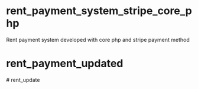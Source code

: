 # rent_payment_system_stripe_core_php
Rent payment system developed with core php and stripe payment method 
# rent_payment_updated
#   r e n t _ u p d a t e  
 